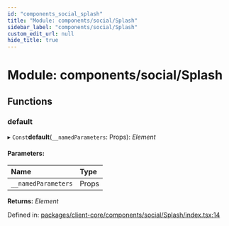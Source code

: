 ```yaml
---
id: "components_social_splash"
title: "Module: components/social/Splash"
sidebar_label: "components/social/Splash"
custom_edit_url: null
hide_title: true
---
```


# Module: components/social/Splash

## Functions

### default

▸ `Const`**default**(`__namedParameters`: Props): *Element*

#### Parameters:

Name | Type |
:------ | :------ |
`__namedParameters` | Props |

**Returns:** *Element*

Defined in: [packages/client-core/components/social/Splash/index.tsx:14](https://github.com/xr3ngine/xr3ngine/blob/56376a778/packages/client-core/components/social/Splash/index.tsx#L14)
